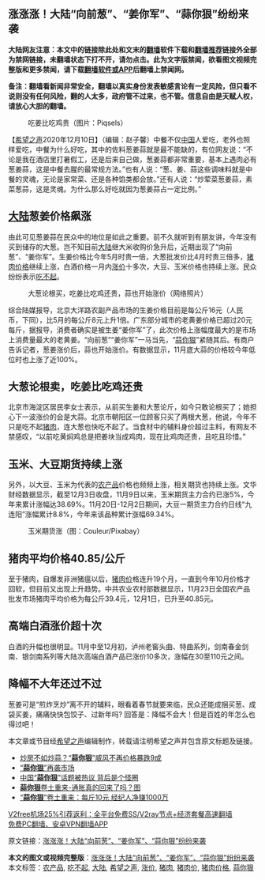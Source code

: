  <h2>涨涨涨！大陆“向前葱”、“姜你军”、“蒜你狠”纷纷来袭</h2> <p class="notice"><b>大陆网友注意：本文中的链接除此处和文末的<a href="https://github.com/bannedbook/fanqiang" >翻墙</a>软件下载和<a href="https://github.com/killgcd/justmysocks/blob/master/README.md">翻墙推荐</a>链接外全部为禁网链接，未翻墙状态下打不开，请勿点击。此为文字版禁闻，欲看图文视频完整版和更多禁闻，请下载<a href="https://github.com/bannedbook/fanqiang">翻墙软件或APP</a>后翻墙上禁闻网。</p><p>备注：翻墙看新闻非常安全，翻墙以真实身份发表敏感言论有一定风险，但只看不说则没有任何风险，翻的人太多，政府管不过来，也不管。信息自由是天赋人权，请放心大胆的翻墙。</b></p>  <div class="entry"> <figure><figcaption>吃姜比吃鸡贵（图片：Piqsels）</figcaption></figure> <p>【<span class='wp_keywordlink_affiliate'><a href="https://www.soundofhope.org" title="希望之声" target="_blank">希望之声</a></span>2020年12月10日】（编辑：赵子馨）中餐不仅<span class='wp_keywordlink_affiliate'><a href="https://www.bannedbook.org/" title="中国" target="_blank">中国</a></span>人爱吃，老外也照样爱吃，中餐为什么好吃，其中的佐料葱姜蒜就是最不能缺的，有位网友说：“不论是我在酒店里打暑假工，还是后来自己做，葱姜蒜都非常重要，基本上遇肉必有葱姜蒜，这是中餐去腥的最常规方法。”也有人说：“葱、姜、蒜这些调味料就是中餐的灵魂，无论是家常菜、还是各种馅类都会放。”还有人说：“炒荤菜葱姜蒜，素菜葱蒜，这是灵魂。为什么那么好吃就因为葱姜蒜占一定比例。”</p> <h2><strong><span class='wp_keywordlink_affiliate'><a href="https://www.bannedbook.org/" title="大陆" target="_blank">大陆</a></span>葱姜价格飙涨</strong></h2> <p>由此可见葱姜蒜在民众中的地位是如此之重要。前不久就听到有朋友讲，今年没有买到储存的大葱。岂不知目前<a href="https://www.bannedbook.org/bnews/tag/%e5%a4%a7%e9%99%86/" class="st_tag internal_tag" rel="tag" title="标签 大陆 下的日志">大陆</a>继大米收购价急升后，近期出现了“向前葱”、“姜你军”。生姜价格比今年5月时贵一倍，大葱批发价比4月时贵三倍多，<a href="https://www.bannedbook.org/bnews/tag/%E7%8C%AA%E8%82%89%E4%BB%B7%E6%A0%BC/" class="st_tag internal_tag" rel="tag" title="标签 猪肉价格 下的日志">猪肉价格</a>继续上涨，白酒价格一月内<a href="https://www.bannedbook.org/bnews/tag/%E6%B6%A8%E4%BB%B7/" class="st_tag internal_tag" rel="tag" title="标签 涨价 下的日志">涨价</a>十多次，大豆、玉米价格也持续上涨。民众纷纷表示<a href="https://www.bannedbook.org/bnews/tag/%E5%90%83%E4%B8%8D%E8%B5%B7/" class="st_tag internal_tag" rel="tag" title="标签 吃不起 下的日志">吃不起</a>。</p>  <figure><figcaption>大葱论根买，吃姜比吃鸡还贵，蒜也开始涨价（网络照片）</figcaption></figure> <p>综合陆媒报导，北京大洋路农副产品市场的生姜价格目前是每公斤16元（人民币，下同），比5月的每公斤8元上升1倍。广东部分城市的老黄姜价格已超过20元每斤，据报导，消费者确实是被生姜“姜你军”了，此次价格上涨幅度最大的是市场上消费量最大的老黄姜。“向前葱”“姜你军”一马当先，“<a href="https://www.bannedbook.org/bnews/tag/%E8%92%9C%E4%BD%A0%E7%8B%A0/" class="st_tag internal_tag" rel="tag" title="标签 蒜你狠 下的日志">蒜你狠</a>”紧随其后。有商户告诉记者，葱姜涨价后，蒜也开始涨价。有数据显示，11月底大蒜的价格较今年低位时也上涨了近100%。</p> <h2><strong>大葱论根卖，吃姜比吃鸡还贵</strong></h2> <p>北京市海淀区居民李女士表示，从前买生姜和大葱论斤，如今只敢论根买了；她担心下一波涨价的会是大蒜。北京市朝阳区一位顾客只买了两根大葱，他说，今年不只是吃不起<a href="https://www.bannedbook.org/bnews/tag/%E7%8C%AA%E8%82%89/" class="st_tag internal_tag" rel="tag" title="标签 猪肉 下的日志">猪肉</a>，连大葱也快吃不起了。当食材中的辅料身价超过主料，有网友不禁感叹，“以前吃黄焖鸡总是把姜块当成鸡肉，现在比鸡肉还贵，且吃且珍惜。”</p>  <h2><strong>玉米、大豆期货持续上涨</strong></h2> <p>另外，以大豆、玉米为代表的<a href="https://www.bannedbook.org/bnews/tag/%E5%86%9C%E4%BA%A7%E5%93%81/" class="st_tag internal_tag" rel="tag" title="标签 农产品 下的日志">农产品</a>价格也频频上涨，相关期货也持续上涨。文华财经数据显示，截至12月3日收盘，11月9日以来，玉米期货主力合约已涨5%，今年来累计涨幅达38.69%。11月20日-12月2日期间，大豆一期货主力合约日线“九连阳”涨幅累计8.8%，今年来该品种累计涨幅69.34%。</p> <figure><figcaption>玉米期货涨（图：Couleur/Pixabay）</figcaption></figure> <h2><strong>猪肉平均价格40.85/公斤</strong></h2> <p>至于猪肉，自爆发非洲猪瘟以后，<a href="https://www.bannedbook.org/bnews/tag/%E7%8C%AA%E8%82%89%E4%BB%B7/" class="st_tag internal_tag" rel="tag" title="标签 猪肉价 下的日志">猪肉价</a>格连升19个月，一直到今年10月价格才回软，但目前又出现上升趋势。中共农业农村部数据显示，11月23日全国农产品批发市场猪肉平均价格为每公斤39.4元，12月1日，已升至40.85元。</p>  <h2><strong>高端白酒涨价超十次</strong></h2> <p>白酒的升幅也很明显。11月中至12月初，泸州老窖头曲、特曲系列，剑南春金剑南、银剑南系列等大陆次高端白酒产品已涨价10多次，涨幅在30至110元之间。</p> <h2><strong>降幅不大年还过不过</strong></h2> <p>葱姜可是“煎炸烹炒”离不开的辅料，眼看着春节就要来临，民众还能成捆买葱、成袋买姜，痛痛快快包饺子、过新年吗? 回答是：降幅不会大！但是百姓的年怎么也得过吧！</p>  <p>本文章或节目经<a href="https://www.bannedbook.org/bnews/tag/%e5%b8%8c%e6%9c%9b%e4%b9%8b%e5%a3%b0/" class="st_tag internal_tag" rel="tag" title="标签 希望之声 下的日志">希望之声</a>编辑制作，转载请注明希望之声并包含原文标题及链接。</p> <ul class='op-related-articles' title='相关阅读'> <li><a href='https://www.bannedbook.org/bnews/finance/20180430/935452.html' target='_blank'>炒房不如炒蒜？“<b>蒜你狠</b>”威风不再价格暴跌9成</a></li> <li><a href='https://www.bannedbook.org/bnews/finance/20161103/703052.html' target='_blank'>“<b>蒜你狠</b>”再袭市场</a></li> <li><a href='https://www.bannedbook.org/bnews/finance/20161109/611243.html' target='_blank'>中国“<b>蒜你狠</b>”话题被热议 背后是个怪圈</a></li> <li><a href='https://www.bannedbook.org/bnews/finance/20161102/608341.html' target='_blank'><b>蒜你狠</b>卷土重来-通胀真的回来了吗？图</a></li> <li><a href='https://www.bannedbook.org/bnews/cnnews/aboluonews/20160509/531906.html' target='_blank'>“<b>蒜你狠</b>”卷土重来：每斤10元 经纪人净赚1000万</a></li> </ul> <p class="texttj"> <a href="https://www.bannedbook.org/forum23/topic22702.html" target="_blank">V2free机场25%引荐返利：全平台免费SS/V2ray节点+经济套餐高速翻墙</a><br/> <a href="https://github.com/bannedbook/fanqiang/wiki/%E7%A6%81%E9%97%BB%E7%BD%91%E5%AE%89%E5%8D%93%E7%BF%BB%E5%A2%99%E6%96%B0%E9%97%BBAPP" target="_blank">免费PC翻墙、安卓VPN翻墙APP</a></p><p>原文链接：<a class="src_link"  href="https://www.soundofhope.org/post/452182" target="_blank">涨涨涨！大陆“向前葱”、“姜你军”、“蒜你狠”纷纷来袭</a></p><a name='sharetosocial'></a>       <div><b>本文的图文或视频完整版</b>：<a href='https://www.bannedbook.org/bnews/comments/20201211/1445530.html'>涨涨涨！大陆“向前葱”、“姜你军”、“蒜你狠”纷纷来袭</a></div>  </div><!--END ENTRY--> <div class="postfooter"> <div>本文标签：<a href="https://www.bannedbook.org/bnews/tag/%E5%86%9C%E4%BA%A7%E5%93%81/" rel="tag">农产品</a>, <a href="https://www.bannedbook.org/bnews/tag/%E5%90%83%E4%B8%8D%E8%B5%B7/" rel="tag">吃不起</a>, <a href="https://www.bannedbook.org/bnews/tag/%e5%a4%a7%e9%99%86/" rel="tag">大陆</a>, <a href="https://www.bannedbook.org/bnews/tag/%e5%b8%8c%e6%9c%9b%e4%b9%8b%e5%a3%b0/" rel="tag">希望之声</a>, <a href="https://www.bannedbook.org/bnews/tag/%E6%B6%A8%E4%BB%B7/" rel="tag">涨价</a>, <a href="https://www.bannedbook.org/bnews/tag/%E7%8C%AA%E8%82%89/" rel="tag">猪肉</a>, <a href="https://www.bannedbook.org/bnews/tag/%E7%8C%AA%E8%82%89%E4%BB%B7/" rel="tag">猪肉价</a>, <a href="https://www.bannedbook.org/bnews/tag/%E7%8C%AA%E8%82%89%E4%BB%B7%E6%A0%BC/" rel="tag">猪肉价格</a>, <a href="https://www.bannedbook.org/bnews/tag/%E8%92%9C%E4%BD%A0%E7%8B%A0/" rel="tag">蒜你狠</a></div>  </div><!--END POSTFOOTER--> 